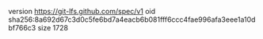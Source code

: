 version https://git-lfs.github.com/spec/v1
oid sha256:8a692d67c3d0c5fe6bd7a4eacb6b081fff6ccc4fae996afa3eee1a10dbf766c3
size 1728
